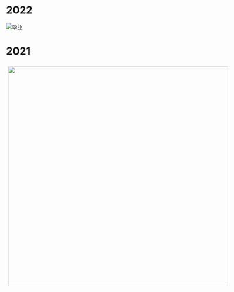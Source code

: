 # 2022
![毕业](https://github.com/drpengsong/drpengsong.github.io/blob/master/biye1.jpg)


# 2021
<p style="width:970px;">
    <img src="/biye1.jpg" align="left" width="600" hspace="5" vspace="5">
</p>

